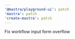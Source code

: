 ```yaml
---
'@mastra/playground-ui': patch
'mastra': patch
'create-mastra': patch
---
```


Fix workflow input form overflow
